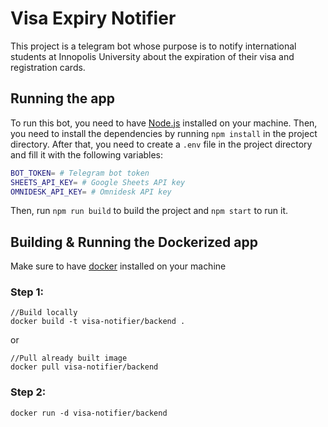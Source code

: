 # Visa Expiry Notifier

This project is a telegram bot whose purpose is to notify international students at Innopolis
University about the expiration of their visa and registration cards.

## Running the app

To run this bot, you need to have [Node.js](https://nodejs.org/en/) installed on your machine.
Then, you need to install the dependencies by running `npm install` in the project directory.
After that, you need to create a `.env` file in the project directory and fill it with the following variables:

```bash
BOT_TOKEN= # Telegram bot token
SHEETS_API_KEY= # Google Sheets API key
OMNIDESK_API_KEY= # Omnidesk API key
```

Then, run `npm run build` to build the project and `npm start` to run it.

## Building & Running the Dockerized app

Make sure to have [docker](https://www.docker.com/) installed on your machine

### Step 1:

```
//Build locally
docker build -t visa-notifier/backend .
```

or

```
//Pull already built image
docker pull visa-notifier/backend

```

### Step 2:

```
docker run -d visa-notifier/backend
```
